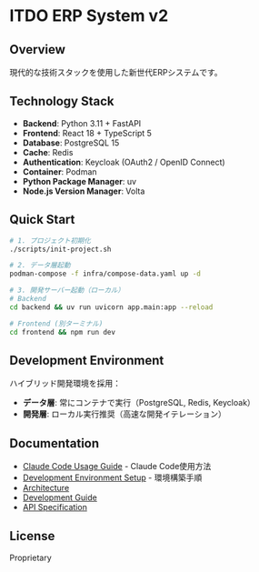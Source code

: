 # ITDO ERP System v2

## Overview

現代的な技術スタックを使用した新世代ERPシステムです。

## Technology Stack

- **Backend**: Python 3.11 + FastAPI
- **Frontend**: React 18 + TypeScript 5
- **Database**: PostgreSQL 15
- **Cache**: Redis
- **Authentication**: Keycloak (OAuth2 / OpenID Connect)
- **Container**: Podman
- **Python Package Manager**: uv
- **Node.js Version Manager**: Volta

## Quick Start

```bash
# 1. プロジェクト初期化
./scripts/init-project.sh

# 2. データ層起動
podman-compose -f infra/compose-data.yaml up -d

# 3. 開発サーバー起動（ローカル）
# Backend
cd backend && uv run uvicorn app.main:app --reload

# Frontend (別ターミナル)
cd frontend && npm run dev
```

## Development Environment

ハイブリッド開発環境を採用：
- **データ層**: 常にコンテナで実行（PostgreSQL, Redis, Keycloak）
- **開発層**: ローカル実行推奨（高速な開発イテレーション）

## Documentation

- [Claude Code Usage Guide](docs/claude-code-usage-guide.md) - Claude Code使用方法
- [Development Environment Setup](docs/development-environment-setup.md) - 環境構築手順
- [Architecture](docs/architecture.md)
- [Development Guide](docs/development-guide.md)
- [API Specification](backend/docs/api-spec.md)

## License

Proprietary